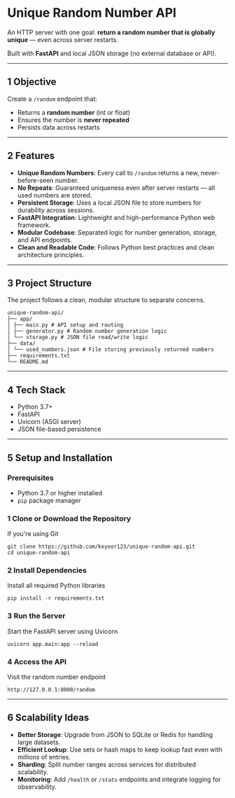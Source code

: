 # Unique Random Number API

An HTTP server with one goal: **return a random number that is globally unique** — even across server restarts.

Built with **FastAPI** and local JSON storage (no external database or API).

---

##  1 Objective

Create a `/random` endpoint that:
- Returns a **random number** (int or float)
- Ensures the number is **never repeated**
- Persists data across restarts

---

## 2 Features

-  **Unique Random Numbers**: Every call to `/random` returns a new, never-before-seen number.
-  **No Repeats**: Guaranteed uniqueness even after server restarts — all used numbers are stored.
-  **Persistent Storage**: Uses a local JSON file to store numbers for durability across sessions.
-  **FastAPI Integration**: Lightweight and high-performance Python web framework.
-  **Modular Codebase**: Separated logic for number generation, storage, and API endpoints.
- **Clean and Readable Code**: Follows Python best practices and clean architecture principles.

---

## 3 Project Structure

The project follows a clean, modular structure to separate concerns.
```
unique-random-api/
├── app/
│ ├── main.py # API setup and routing
│ ├── generator.py # Random number generation logic
│ └── storage.py # JSON file read/write logic
├── data/
│ └── used_numbers.json # File storing previously returned numbers
├── requirements.txt
└── README.md 
``` 
---

## 4 Tech Stack

-  Python 3.7+
-  FastAPI
-  Uvicorn (ASGI server)
-  JSON file-based persistence

---

## 5 Setup and Installation

### Prerequisites

- Python 3.7 or higher installed
- `pip` package manager

### 1 Clone or Download the Repository

If you're using Git
```
git clone https://github.com/keyoor123/unique-random-api.git
cd unique-random-api
```

### 2 Install Dependencies

Install all required Python libraries
```
pip install -r requirements.txt
```

### 3 Run the Server

Start the FastAPI server using Uvicorn

```
uvicorn app.main:app --reload
```

### 4 Access the API

Visit the random number endpoint
```
http://127.0.0.1:8000/random
```

---

## 6 Scalability Ideas

- **Better Storage**: Upgrade from JSON to SQLite or Redis for handling large datasets.
- **Efficient Lookup**: Use sets or hash maps to keep lookup fast even with millions of entries.
- **Sharding**: Split number ranges across services for distributed scalability.
- **Monitoring**: Add `/health` or `/stats` endpoints and integrate logging for observability.

